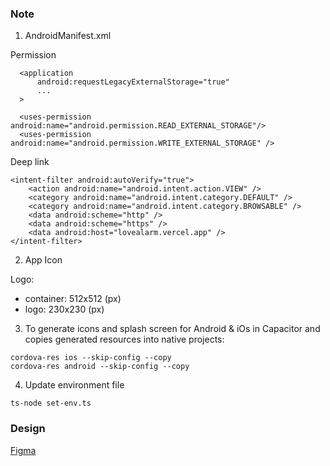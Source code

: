 ### Note

1. AndroidManifest.xml

Permission

```
  <application
      android:requestLegacyExternalStorage="true"
      ...
  >

  <uses-permission android:name="android.permission.READ_EXTERNAL_STORAGE"/>
  <uses-permission android:name="android.permission.WRITE_EXTERNAL_STORAGE" />
```

Deep link

```
<intent-filter android:autoVerify="true">
    <action android:name="android.intent.action.VIEW" />
    <category android:name="android.intent.category.DEFAULT" />
    <category android:name="android.intent.category.BROWSABLE" />
    <data android:scheme="http" />
    <data android:scheme="https" />
    <data android:host="lovealarm.vercel.app" />
</intent-filter>
```

2. App Icon

Logo:
  - container: 512x512 (px)
  - logo: 230x230 (px)

3. To generate icons and splash screen for Android & iOs in Capacitor and copies generated resources into native projects:

```
cordova-res ios --skip-config --copy
cordova-res android --skip-config --copy
```

4. Update environment file

```
ts-node set-env.ts
```

### Design

[Figma](https://www.figma.com/file/MpLE0uUrm6rMZtFCVdK4jb/LoveAlarm?node-id=0%3A1)